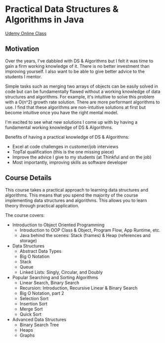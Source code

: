 # Practical Data Structures & Algorithms in Java
[Udemy Online Class](https://www.udemy.com/practical-data-structures-algorithms-in-java)

## Motivation

Over the years, I've dabbled with DS & Algorithms but I felt it was time to gain a firm working knowledge of it. There is no better investment than improving yourself. I also want to be able to give better advice to the students I mentor.

Simple tasks such as merging two arrays of objects can be easily solved in code but can be fundamentally flawed without a working knowledge of data structures and algorithms. For example, it's intuitive to solve this problem with a O(n^2) growth rate solution. There are more performant algorithms to use. I find that these algorithms are non-intuitive solutions at first but become intuitive once you have the right mental model.

I'm excited to see what new solutions I come up with by having a fundamental working knowledge of DS & Algorithms.

Benefits of having a practical knowledge of DS & Algorithms:

- Excel at code challenges in customer/job interviews
- TopTal qualification (this is the one missing piece)
- Improve the advice I give to my students (at Thinkful and on the job)
- Most importantly, improving skills as software developer 

## Course Details

This course takes a practical approach to learning data structures and algorithms. This means that you spend the majority of the course implementing data structures and algorithms. This allows you to learn theory through practical application.

The course covers:

- Introduction to Object Oriented Programming
  - Introduction to OOP Class & Object, Program Flow, App Runtime, etc.
  - Java behind the scenes: Stack (frames) & Heap (references and storage)
- Data Structures
	- Abstract Data Types
	- Big O Notation
	- Stack
	- Queue
	- Linked Lists: Singly, Circular, and Doubly
- Popular Searching and Sorting Algorithms
	- Linear Search, Binary Search
	- Recursion: Introduction, Recursive Linear & Binary Search
	- Big O Notation, part 2
	- Selection Sort
	- Insertion Sort
	- Merge Sort
	- Quick Sort
- Advanced Data Structures
	- Binary Search Tree
	- Heaps
	- Graphs